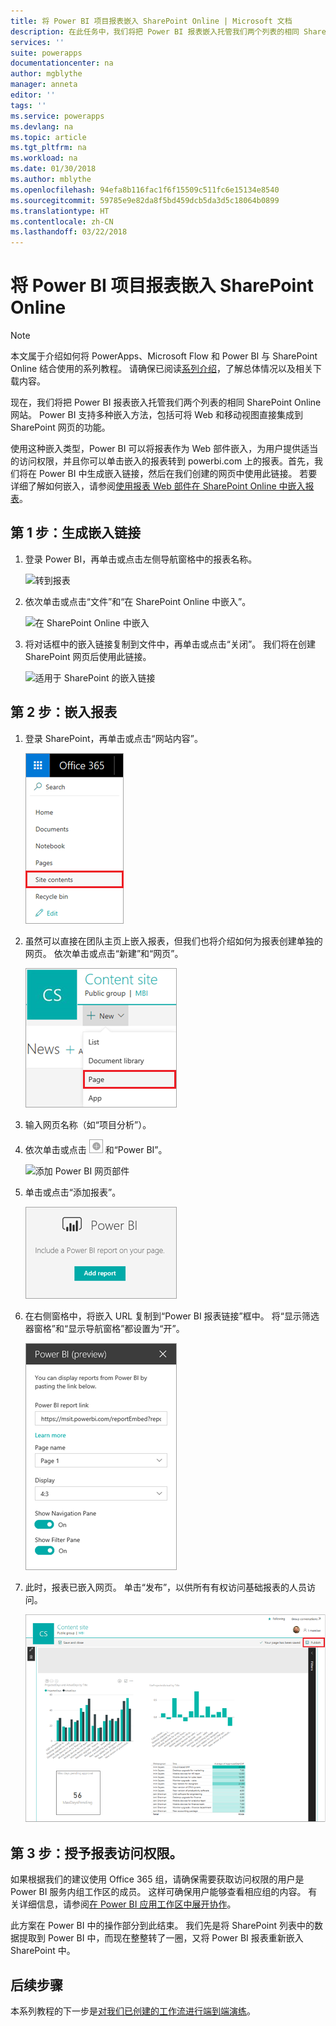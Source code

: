 ```yaml
---
title: 将 Power BI 项目报表嵌入 SharePoint Online | Microsoft 文档
description: 在此任务中，我们将把 Power BI 报表嵌入托管我们两个列表的相同 SharePoint Online 网站。
services: ''
suite: powerapps
documentationcenter: na
author: mgblythe
manager: anneta
editor: ''
tags: ''
ms.service: powerapps
ms.devlang: na
ms.topic: article
ms.tgt_pltfrm: na
ms.workload: na
ms.date: 01/30/2018
ms.author: mblythe
ms.openlocfilehash: 94efa8b116fac1f6f15509c511fc6e15134e8540
ms.sourcegitcommit: 59785e9e82da8f5bd459dcb5da3d5c18064b0899
ms.translationtype: HT
ms.contentlocale: zh-CN
ms.lasthandoff: 03/22/2018
---
```

# <a name="embed-the-power-bi-project-report-in-sharepoint-online"></a>将 Power BI 项目报表嵌入 SharePoint Online
> [!NOTE]
> 本文属于介绍如何将 PowerApps、Microsoft Flow 和 Power BI 与 SharePoint Online 结合使用的系列教程。 请确保已阅读[系列介绍](sharepoint-scenario-intro.md)，了解总体情况以及相关下载内容。

现在，我们将把 Power BI 报表嵌入托管我们两个列表的相同 SharePoint Online 网站。 Power BI 支持多种嵌入方法，包括可将 Web 和移动视图直接集成到 SharePoint 网页的功能。

使用这种嵌入类型，Power BI 可以将报表作为 Web 部件嵌入，为用户提供适当的访问权限，并且你可以单击嵌入的报表转到 powerbi.com 上的报表。首先，我们将在 Power BI 中生成嵌入链接，然后在我们创建的网页中使用此链接。 若要详细了解如何嵌入，请参阅[使用报表 Web 部件在 SharePoint Online 中嵌入报表](https://docs.microsoft.com/power-bi/service-embed-report-spo)。

## <a name="step-1-generate-an-embed-link"></a>第 1 步：生成嵌入链接
1. 登录 Power BI，再单击或点击左侧导航窗格中的报表名称。
   
    ![转到报表](./media/sharepoint-scenario-embed-report/08-01-01-reports.png)
2. 依次单击或点击“文件”和“在 SharePoint Online 中嵌入”。
   
    ![在 SharePoint Online 中嵌入](./media/sharepoint-scenario-embed-report/08-01-02-embed-spo.png)
3. 将对话框中的嵌入链接复制到文件中，再单击或点击“关闭”。 我们将在创建 SharePoint 网页后使用此链接。
   
    ![适用于 SharePoint 的嵌入链接](./media/sharepoint-scenario-embed-report/08-01-03-embed-url.png)

## <a name="step-2-embed-the-report"></a>第 2 步：嵌入报表
1. 登录 SharePoint，再单击或点击“网站内容”。
   
    ![SharePoint 网站内容](./media/sharepoint-scenario-embed-report/08-01-04-site-contents.png)
2. 虽然可以直接在团队主页上嵌入报表，但我们也将介绍如何为报表创建单独的网页。 依次单击或点击“新建”和“网页”。
   
    ![新建 SharePoint 网页](./media/sharepoint-scenario-embed-report/08-01-05-new-page.png)
3. 输入网页名称（如“项目分析”）。
4. 依次单击或点击 ![加号图标](./media/sharepoint-scenario-embed-report/icon-plus.png) 和“Power BI”。
   
    ![添加 Power BI 网页部件](./media/sharepoint-scenario-embed-report/08-01-06-add-page-part.png)
5. 单击或点击“添加报表”。
   
    ![添加报表](./media/sharepoint-scenario-embed-report/08-01-07-add-report.png)
6. 在右侧窗格中，将嵌入 URL 复制到“Power BI 报表链接”框中。 将“显示筛选器窗格”和“显示导航窗格”都设置为“开”。
   
    ![报表设置](./media/sharepoint-scenario-embed-report/08-01-08-report-settings.png)
7. 此时，报表已嵌入网页。 单击“发布”，以供所有有权访问基础报表的人员访问。
   
    ![报表嵌入已完成](./media/sharepoint-scenario-embed-report/08-01-09-report-complete.png)

## <a name="step-3-grant-access-to-the-report"></a>第 3 步：授予报表访问权限。
如果根据我们的建议使用 Office 365 组，请确保需要获取访问权限的用户是 Power BI 服务内组工作区的成员。 这样可确保用户能够查看相应组的内容。 有关详细信息，请参阅[在 Power BI 应用工作区中展开协作](https://docs.microsoft.com/power-bi/service-collaborate-power-bi-workspace)。

此方案在 Power BI 中的操作部分到此结束。 我们先是将 SharePoint 列表中的数据提取到 Power BI 中，而现在整整转了一圈，又将 Power BI 报表重新嵌入 SharePoint 中。

## <a name="next-steps"></a>后续步骤
本系列教程的下一步是[对我们已创建的工作流进行端到端演练](sharepoint-scenario-summary.md)。

